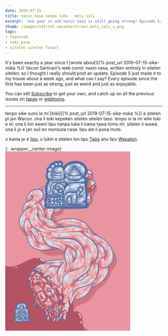 ```yaml
---
date: 2020-07-15
title: nasin nasa nanpa luka - meli suli
excerpt: 'one year in and nasin nasa is still going strong! Episode 5: meli sewi'
thumb: /images/t47/t47.vaconSartirani.meli_suli_s.png
tags:
- featured
- toki pona
- sitelen sitelen fanart
---
```


It's been exactly a year since I [wrote about]({% post_url 2019-07-15-sike-noka %}) Vacon Sartirani's web comic nasin nasa, written entirely in sitelen sitelen, so I thought I really should post an update.  Episode 5 just made it to my house about a week ago, and what can I say? Every episode since the first has been just as strong, just as weird and just as enjoyable.

You can still [Subscribe](https://www.patreon.com/bePatron?utm_source=webtoons&utm_medium=link&utm_campaign=vaconsartirani&u=21118728&redirect_uri=http%3A%2F%2Fm.webtoons.com%2Fchallenge%2FpatreonCallback) to get your own, and catch up on all the previous issues on [tapas](https://tapas.io/series/Nasin-Nasa) or [webtoons](https://www.webtoons.com/en/challenge/nasin-nasa/list?title_no=303628).

---

tenpo sike suno la mi [toki]({% post_url 2019-07-15-sike-noka %}) e sitelen pi jan Wacon.  ona li toki kepeken sitelen sitelen taso. tenpo ni la mi wile toki e ni: ona li lon awen! lipu nanpa luka li kama tawa tomo mi. sitelen li wawa. ona li jo e jan suli en monsuta nasa. lipu ale li pona mute.

o kama jo e [lipu](https://www.patreon.com/bePatron?utm_source=webtoons&utm_medium=link&utm_campaign=vaconsartirani&u=21118728&redirect_uri=http%3A%2F%2Fm.webtoons.com%2Fchallenge%2FpatreonCallback). o lukin e sitelen lon lipu [Tapa](https://tapas.io/series/Nasin-Nasa) anu lipu [Wepaton](https://www.webtoons.com/en/challenge/nasin-nasa/list?title_no=303628).

{: .wrapper__center-image}
![mi toki ala kon](/images/t47/t47.vaconSartirani.meli_suli_l.png)
